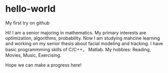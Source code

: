 # hello-world
My first try on github 

Hi! I am a senior majoring in mathematics.
My primary interests are optimization, algorithms, probability. 
Now I am studying mahcine learning and working on my senior thesis about facial modeling and tracking. 
I have basic programmming skills of C/C++， Matlab.
My hobbies: Reading, Movies, Music, Exercising.

Hope we can make a progress here!
